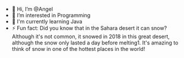 - 👋 Hi, I’m @Angel
- 👀 I’m interested in Programming
- 🌱 I'm currently learning Java 
- ⚡ Fun fact: Did you know that in the Sahara desert it can snow? Although it's not common, it snowed in 2018 in this great desert, although the snow only lasted a day before melting1. It's amazing to think of snow in one of the hottest places in the world!



<!---
Angel-eng1/Angel-eng1 is a ✨ special ✨ repository because its `README.md` (this file) appears on your GitHub profile.
You can click the Preview link to take a look at your changes.
--->

